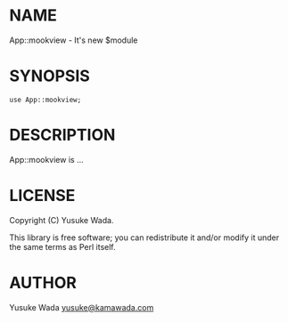 # NAME

App::mookview - It's new $module

# SYNOPSIS

    use App::mookview;

# DESCRIPTION

App::mookview is ...

# LICENSE

Copyright (C) Yusuke Wada.

This library is free software; you can redistribute it and/or modify
it under the same terms as Perl itself.

# AUTHOR

Yusuke Wada <yusuke@kamawada.com>
